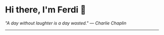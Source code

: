 <h1>Hi there, I'm Ferdi 👋</h1>

<p><em>
  "A day without laughter is a day wasted." — Charlie Chaplin
</em></p>

---
